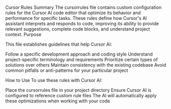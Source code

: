 Cursor Rules Summary
The cursorrules file contains custom configuration rules for the Cursor AI code editor that optimize its behavior and performance for specific tasks. These rules define how Cursor's AI assistant interprets and responds to code, improving its ability to provide relevant suggestions, complete code blocks, and understand project context.
Purpose

This file establishes guidelines that help Cursor AI:

Follow a specific development approach and coding style
Understand project-specific terminology and requirements
Prioritize certain types of solutions over others
Maintain consistency with the existing codebase
Avoid common pitfalls or anti-patterns for your particular project

How to Use
To use these rules with Cursor AI:

Place the cursorrules file in your project directory
Ensure Cursor AI is configured to reference custom rule files
The AI will automatically apply these optimizations when working with your code
